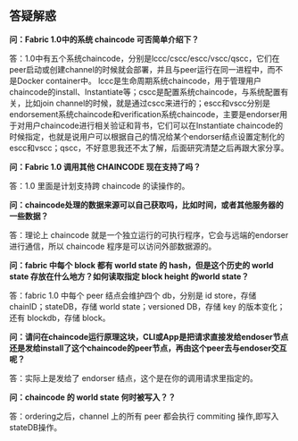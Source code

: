 ## 答疑解惑

**问：Fabric 1.0中的系统 chaincode 可否简单介绍下？**

答：1.0中有五个系统chaincode，分别是lccc/cscc/escc/vscc/qscc，它们在peer启动或创建channel的时候就会部署，并且与peer运行在同一进程中，而不是Docker container中。
lccc是生命周期系统chaincode，用于管理用户chaincode的install、Instantiate等；cscc是配置系统chaincode，与系统配置有关，比如join channel的时候，就是通过cscc来进行的；escc和vscc分别是endorsement系统chaincode和verification系统chaincode，主要是endorser用于对用户chaincode进行相关验证和背书，它们可以在Instantiate chaincode的时候指定，也就是说用户可以根据自己的情况给某个endorser结点设置定制化的escc和vscc；qscc，不好意思我还不太了解，后面研究清楚之后再跟大家分享。


**问：Fabric 1.0 调用其他 CHAINCODE 现在支持了吗？**

答：1.0 里面是计划支持跨 chaincode 的读操作的。

**问：chaincode处理的数据来源可以自己获取吗，比如时间，或者其他服务器的一些数据？**

答：理论上 chaincode 就是一个独立运行的可执行程序，它会与远端的endorser 进行通信，所以 chaincode 程序是可以访问外部数据源的。

**问：fabric 中每个 block 都有 world state 的 hash，但是这个历史的 world state 存放在什么地方？如何读取指定 block height 的world state？**

答：fabric 1.0 中每个 peer 结点会维护四个 db，分别是 id store，存储 chainID；stateDB，存储 world state；versioned DB，存储 key 的版本变化；还有 blockdb，存储 block。

**问：请问在chaincode运行原理这块，CLI或App是把请求直接发给endoser节点还是发给install了这个chaincode的peer节点，再由这个peer去与endoser交互呢？**

答：实际上是发给了 endorser 结点，这个是在你的调用请求里指定的。

**问：chaincode 的 world state 何时被写入？？**

答：ordering之后，channel 上的所有 peer 都会执行 commiting 操作,即写入stateDB操作。

